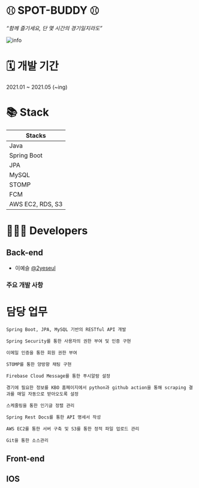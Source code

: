 # ⚾︎ SPOT-BUDDY ⚾︎ 
_“함께 즐기세요, 단 몇 시간의 경기일지라도”_

![info](https://img1.daumcdn.net/thumb/R1280x0/?scode=mtistory2&fname=https%3A%2F%2Fblog.kakaocdn.net%2Fdn%2FZK6Sz%2Fbtq3UjCM2Qr%2F1kBWCJfo7eLGqLcG7yqL1k%2Fimg.png)

# 🗓 개발 기간
2021.01 ~ 2021.05 (~ing)

# 📚 Stack

| Stacks    |
| ----------- |
| Java        |
| Spring Boot |
| JPA         |
| MySQL       |
| STOMP
| FCM |
| AWS EC2, RDS, S3 |


# 👩🏻‍💻 Developers
## Back-end
- 이예슬 [@2yeseul](https://github.com/2yeseul)
### 주요 개발 사항
# 담당 업무
```
Spring Boot, JPA, MySQL 기반의 RESTful API 개발

Spring Security를 통한 사용자의 권한 부여 및 인증 구현

이메일 인증을 통한 회원 권한 부여

STOMP를 통한 양방향 채팅 구현

Firebase Cloud Message를 통한 푸시알람 설정

경기에 필요한 정보를 KBO 홈페이지에서 python과 github action을 통해 scraping 결과를 매일 자동으로 받아오도록 설정

스케줄링을 통한 인기글 정렬 관리

Spring Rest Docs를 통한 API 명세서 작성 

AWS EC2를 통한 서버 구축 및 S3를 통한 정적 파일 업로드 관리

Git을 통한 소스관리
```
## Front-end
## IOS
